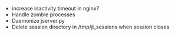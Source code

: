 - increase inactivity timeout in nginx?
- Handle zombie processes
- Daemonize jserver.py
- Delete session directory in /tmp/jl_sessions when session closes

